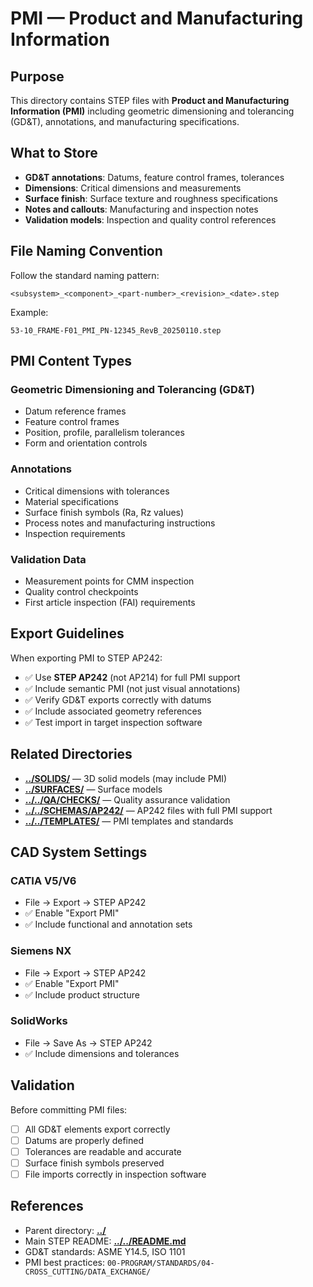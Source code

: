# PMI — Product and Manufacturing Information

## Purpose

This directory contains STEP files with **Product and Manufacturing Information (PMI)** including geometric dimensioning and tolerancing (GD&T), annotations, and manufacturing specifications.

## What to Store

- **GD&T annotations**: Datums, feature control frames, tolerances
- **Dimensions**: Critical dimensions and measurements
- **Surface finish**: Surface texture and roughness specifications
- **Notes and callouts**: Manufacturing and inspection notes
- **Validation models**: Inspection and quality control references

## File Naming Convention

Follow the standard naming pattern:
```
<subsystem>_<component>_<part-number>_<revision>_<date>.step
```

Example:
```
53-10_FRAME-F01_PMI_PN-12345_RevB_20250110.step
```

## PMI Content Types

### Geometric Dimensioning and Tolerancing (GD&T)
- Datum reference frames
- Feature control frames
- Position, profile, parallelism tolerances
- Form and orientation controls

### Annotations
- Critical dimensions with tolerances
- Material specifications
- Surface finish symbols (Ra, Rz values)
- Process notes and manufacturing instructions
- Inspection requirements

### Validation Data
- Measurement points for CMM inspection
- Quality control checkpoints
- First article inspection (FAI) requirements

## Export Guidelines

When exporting PMI to STEP AP242:
- ✅ Use **STEP AP242** (not AP214) for full PMI support
- ✅ Include semantic PMI (not just visual annotations)
- ✅ Verify GD&T exports correctly with datums
- ✅ Include associated geometry references
- ✅ Test import in target inspection software

## Related Directories

- [**../SOLIDS/**](../SOLIDS/) — 3D solid models (may include PMI)
- [**../SURFACES/**](../SURFACES/) — Surface models
- [**../../QA/CHECKS/**](../../QA/CHECKS/) — Quality assurance validation
- [**../../SCHEMAS/AP242/**](../../SCHEMAS/AP242/) — AP242 files with full PMI support
- [**../../TEMPLATES/**](../../TEMPLATES/) — PMI templates and standards

## CAD System Settings

### CATIA V5/V6
- File → Export → STEP AP242
- ✅ Enable "Export PMI"
- ✅ Include functional and annotation sets

### Siemens NX
- File → Export → STEP AP242
- ✅ Enable "Export PMI"
- ✅ Include product structure

### SolidWorks
- File → Save As → STEP AP242
- ✅ Include dimensions and tolerances

## Validation

Before committing PMI files:
- [ ] All GD&T elements export correctly
- [ ] Datums are properly defined
- [ ] Tolerances are readable and accurate
- [ ] Surface finish symbols preserved
- [ ] File imports correctly in inspection software

## References

- Parent directory: [**../**](../)
- Main STEP README: [**../../README.md**](../../README.md)
- GD&T standards: ASME Y14.5, ISO 1101
- PMI best practices: `00-PROGRAM/STANDARDS/04-CROSS_CUTTING/DATA_EXCHANGE/`
